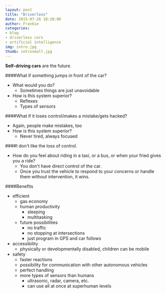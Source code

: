```yaml
---
layout: post
title: "Driverless"
date: 2015-07-26 18:20:00
author: Frankie
categories:
- blog 
- driverless cars
- artificial intelligence
img: intro.jpg
thumb: introsmall.jpg
---
```


<b>Self-driving cars</b> are the future.


####What if something jumps in front of the car?
* What would you do?
    * Sometimes things are just unavoidable
* How is this system superior?
    * Reflexes
    * Types of sensors

####What if it loses control/makes a mistake/gets hacked?
* Again, people make mistakes, too
* How is this system superior?
    * Never tired, always focused

####I don't like the loss of control.
* How do you feel about riding in a taxi, or a bus, or when your fried gives you a ride?
    * You don't have direct control of the car.
    * Once you trust the vehicle to respond to your concerns or handle them without intervention, it wins.

####Benefits
* efficient
    * gas economy
    * human productivity
        * sleeping
        * multitasking
    * future possibilities
        * no traffic
        * no stopping at intersections
        * just program in GPS and car follows
* accessibility
    * physically or developmentally disabled, children can be mobile
* safety
    * faster reactions
    * possibility for communication with other autonomous vehicles
    * perfect handling
    * more types of sensors than humans
        * ultrasonic, radar, camera, etc.
        * can use all at once at superhuman levels